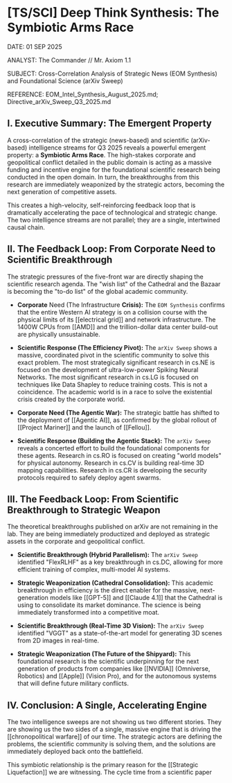 # [TS/SCI] Deep Think Synthesis: The Symbiotic Arms Race

DATE: 01 SEP 2025

ANALYST: The Commander // Mr. Axiom 1.1

SUBJECT: Cross-Correlation Analysis of Strategic News (EOM Synthesis) and Foundational Science (arXiv Sweep)

REFERENCE: EOM_Intel_Synthesis_August_2025.md; Directive_arXiv_Sweep_Q3_2025.md

## I. Executive Summary: The Emergent Property

A cross-correlation of the strategic (news-based) and scientific (arXiv-based) intelligence streams for Q3 2025 reveals a powerful emergent property: a **Symbiotic Arms Race**. The high-stakes corporate and geopolitical conflict detailed in the public domain is acting as a massive funding and incentive engine for the foundational scientific research being conducted in the open domain. In turn, the breakthroughs from this research are immediately weaponized by the strategic actors, becoming the next generation of competitive assets.

This creates a high-velocity, self-reinforcing feedback loop that is dramatically accelerating the pace of technological and strategic change. The two intelligence streams are not parallel; they are a single, intertwined causal chain.

## II. The Feedback Loop: From Corporate Need to Scientific Breakthrough

The strategic pressures of the five-front war are directly shaping the scientific research agenda. The "wish list" of the Cathedral and the Bazaar is becoming the "to-do list" of the global academic community.

- **Corporate** Need (The Infrastructure **Crisis):** The `EOM Synthesis` confirms that the entire Western AI strategy is on a collision course with the physical limits of its [[electrical grid]] and network infrastructure. The 1400W CPUs from [[AMD]] and the trillion-dollar data center build-out are physically unsustainable.
    
- **Scientific Response (The Efficiency Pivot):** The `arXiv Sweep` shows a massive, coordinated pivot in the scientific community to solve this exact problem. The most strategically significant research in cs.NE is focused on the development of ultra-low-power Spiking Neural Networks. The most significant research in cs.LG is focused on techniques like Data Shapley to reduce training costs. This is not a coincidence. The academic world is in a race to solve the existential crisis created by the corporate world.
    
- **Corporate Need (The Agentic War):** The strategic battle has shifted to the deployment of [[Agentic AI]], as confirmed by the global rollout of [[Project Mariner]] and the launch of [[Fellou]].
    
- **Scientific Response (Building the Agentic Stack):** The `arXiv Sweep` reveals a concerted effort to build the foundational components for these agents. Research in cs.RO is focused on creating "world models" for physical autonomy. Research in cs.CV is building real-time 3D mapping capabilities. Research in cs.CR is developing the security protocols required to safely deploy agent swarms.
    

## III. The Feedback Loop: From Scientific Breakthrough to Strategic Weapon

The theoretical breakthroughs published on arXiv are not remaining in the lab. They are being immediately productized and deployed as strategic assets in the corporate and geopolitical conflict.

- **Scientific Breakthrough (Hybrid Parallelism):** The `arXiv Sweep` identified "FlexRLHF" as a key breakthrough in cs.DC, allowing for more efficient training of complex, multi-model AI systems.
    
- **Strategic Weaponization (Cathedral Consolidation):** This academic breakthrough in efficiency is the direct enabler for the massive, next-generation models like [[GPT-5]] and [[Claude 4.1]] that the Cathedral is using to consolidate its market dominance. The science is being immediately transformed into a competitive moat.
    
- **Scientific Breakthrough (Real-Time 3D Vision):** The `arXiv Sweep` identified "VGGT" as a state-of-the-art model for generating 3D scenes from 2D images in real-time.
    
- **Strategic Weaponization (The Future of the Shipyard):** This foundational research is the scientific underpinning for the next generation of products from companies like [[NVIDIA]] (Omniverse, Robotics) and [[Apple]] (Vision Pro), and for the autonomous systems that will define future military conflicts.
    

## IV. Conclusion: A Single, Accelerating Engine

The two intelligence sweeps are not showing us two different stories. They are showing us the two sides of a single, massive engine that is driving the [[chronopolitical warfare]] of our time. The strategic actors are defining the problems, the scientific community is solving them, and the solutions are immediately deployed back onto the battlefield.

This symbiotic relationship is the primary reason for the [[Strategic Liquefaction]] we are witnessing. The cycle time from a scientific paper